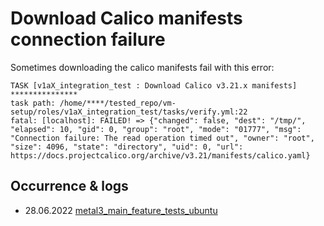 # Download Calico manifests connection failure

Sometimes downloading the calico manifests fail with this error:

```text
TASK [v1aX_integration_test : Download Calico v3.21.x manifests] ***************
task path: /home/****/tested_repo/vm-setup/roles/v1aX_integration_test/tasks/verify.yml:22
fatal: [localhost]: FAILED! => {"changed": false, "dest": "/tmp/", "elapsed": 10, "gid": 0, "group": "root", "mode": "01777", "msg":
"Connection failure: The read operation timed out", "owner": "root", "size": 4096, "state": "directory", "uid": 0, "url": https://docs.projectcalico.org/archive/v3.21/manifests/calico.yaml}
```

## Occurrence & logs

- 28.06.2022 [metal3_main_feature_tests_ubuntu](https://artifactory.nordix.org/ui/native/metal3/jenkins-logs/calico-manifests-metal3_main_feature_tests_ubuntu-76.tgz)
